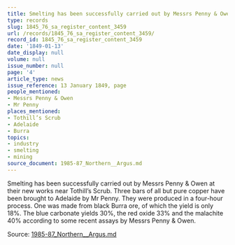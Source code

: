 ```yaml
---
title: Smelting has been successfully carried out by Messrs Penny & Owen
type: records
slug: 1845_76_sa_register_content_3459
url: /records/1845_76_sa_register_content_3459/
record_id: 1845_76_sa_register_content_3459
date: '1849-01-13'
date_display: null
volume: null
issue_number: null
page: '4'
article_type: news
issue_reference: 13 January 1849, page
people_mentioned:
- Messrs Penny & Owen
- Mr Penny
places_mentioned:
- Tothill’s Scrub
- Adelaide
- Burra
topics:
- industry
- smelting
- mining
source_document: 1985-87_Northern__Argus.md
---
```


Smelting has been successfully carried out by Messrs Penny & Owen at their new works near Tothill’s Scrub.  Three bars of all but pure copper have been brought to Adelaide by Mr Penny.  They were produced in a four-hour process.  One was made from black Burra ore, of which the yield is only 18%.  The blue carbonate yields 30%, the red oxide 33% and the malachite 40% according to some recent assays by Messrs Penny & Owen.

Source: [1985-87_Northern__Argus.md](/downloads/markdown/1985-87_Northern__Argus.md)
